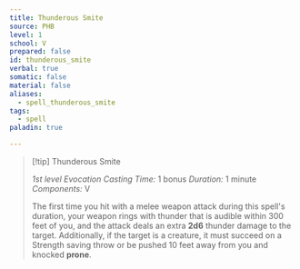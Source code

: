 ```yaml
---
title: Thunderous Smite
source: PHB
level: 1
school: V
prepared: false
id: thunderous_smite
verbal: true
somatic: false
material: false
aliases:
  - spell_thunderous_smite
tags:
  - spell
paladin: true

---
```

>[!tip] Thunderous Smite
>
> *1st level Evocation*
> *Casting Time:* 1 bonus
> *Duration:* 1 minute
> *Components:* V
>
>The first time you hit with a melee weapon attack during this spell's duration, your weapon rings with thunder that is audible within 300 feet of you, and the attack deals an extra **2d6** thunder damage to the target. Additionally, if the target is a creature, it must succeed on a Strength saving throw or be pushed 10 feet away from you and knocked **prone**.
>

